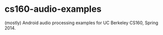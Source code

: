 cs160-audio-examples
====================

(mostly) Android audio processing examples for UC Berkeley CS160, Spring 2014.
